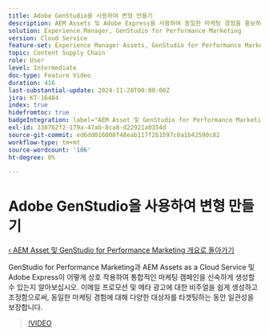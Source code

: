 ```yaml
---
title: Adobe GenStudio을 사용하여 변형 만들기
description: AEM Assets 및 Adobe Express을 사용하여 동일한 마케팅 경험을 홍보하는 데 사용되는 이메일 및 메타 광고에 사용할 에셋 변형을 만드는 사용 사례를 살펴봅니다.
solution: Experience Manager, GenStudio for Performance Marketing
version: Cloud Service
feature-set: Experience Manager Assets, GenStudio for Performance Marketing
topic: Content Supply Chain
role: User
level: Intermediate
doc-type: Feature Video
duration: 416
last-substantial-update: 2024-11-20T00:00:00Z
jira: KT-16484
index: true
hidefromtoc: true
badgeIntegration: label="AEM Asset 및 GenStudio for Performance Marketing" type="positive"
exl-id: 338762f2-179a-47ab-8ca8-d22921a0354d
source-git-commit: ed6dd016008f48eab117f2b1597c0a1b42590c82
workflow-type: tm+mt
source-wordcount: '106'
ht-degree: 0%

---
```


# Adobe GenStudio을 사용하여 변형 만들기

[‹ AEM Asset 및 GenStudio for Performance Marketing 개요로 돌아가기](./overview.md)

GenStudio for Performance Marketing과 AEM Assets as a Cloud Service 및 Adobe Express이 어떻게 상호 작용하여 통합적인 마케팅 캠페인을 신속하게 생성할 수 있는지 알아보십시오. 이메일 프로모션 및 메타 광고에 대한 비주얼을 쉽게 생성하고 조정함으로써, 동일한 마케팅 경험에 대해 다양한 대상자를 타겟팅하는 동안 일관성을 보장합니다.

>[!VIDEO](https://video.tv.adobe.com/v/3439266/?learn=on)
